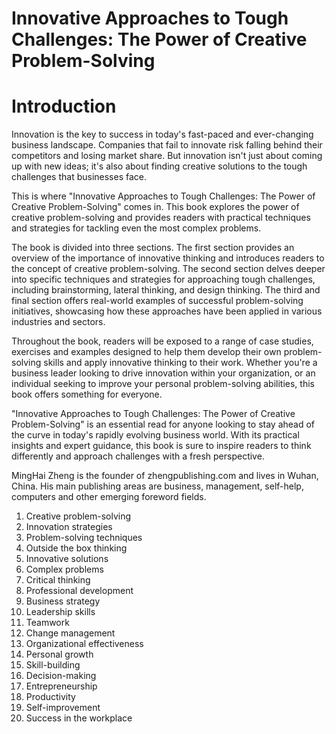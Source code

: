 # Innovative Approaches to Tough Challenges: The Power of Creative Problem-Solving

# Introduction

Innovation is the key to success in today's fast-paced and ever-changing business landscape. Companies that fail to innovate risk falling behind their competitors and losing market share. But innovation isn't just about coming up with new ideas; it's also about finding creative solutions to the tough challenges that businesses face.

This is where "Innovative Approaches to Tough Challenges: The Power of Creative Problem-Solving" comes in. This book explores the power of creative problem-solving and provides readers with practical techniques and strategies for tackling even the most complex problems.

The book is divided into three sections. The first section provides an overview of the importance of innovative thinking and introduces readers to the concept of creative problem-solving. The second section delves deeper into specific techniques and strategies for approaching tough challenges, including brainstorming, lateral thinking, and design thinking. The third and final section offers real-world examples of successful problem-solving initiatives, showcasing how these approaches have been applied in various industries and sectors.

Throughout the book, readers will be exposed to a range of case studies, exercises and examples designed to help them develop their own problem-solving skills and apply innovative thinking to their work. Whether you're a business leader looking to drive innovation within your organization, or an individual seeking to improve your personal problem-solving abilities, this book offers something for everyone.

"Innovative Approaches to Tough Challenges: The Power of Creative Problem-Solving" is an essential read for anyone looking to stay ahead of the curve in today's rapidly evolving business world. With its practical insights and expert guidance, this book is sure to inspire readers to think differently and approach challenges with a fresh perspective.

MingHai Zheng is the founder of zhengpublishing.com and lives in Wuhan, China. His main publishing areas are business, management, self-help, computers and other emerging foreword fields.



1. Creative problem-solving
2. Innovation strategies
3. Problem-solving techniques
4. Outside the box thinking
5. Innovative solutions
6. Complex problems
7. Critical thinking
8. Professional development
9. Business strategy
10. Leadership skills
11. Teamwork
12. Change management
13. Organizational effectiveness
14. Personal growth
15. Skill-building
16. Decision-making
17. Entrepreneurship
18. Productivity
19. Self-improvement
20. Success in the workplace

